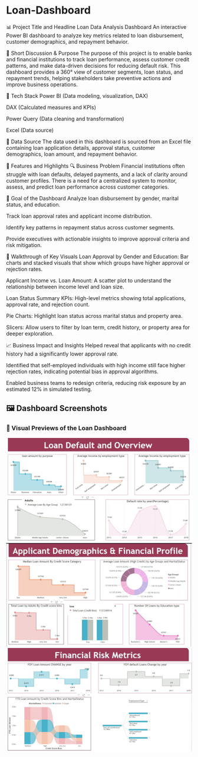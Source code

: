 # Loan-Dashboard
📊 Project Title and Headline
Loan Data Analysis Dashboard
An interactive Power BI dashboard to analyze key metrics related to loan disbursement, customer demographics, and repayment behavior.

🎯 Short Discussion & Purpose
The purpose of this project is to enable banks and financial institutions to track loan performance, assess customer credit patterns, and make data-driven decisions for reducing default risk. This dashboard provides a 360° view of customer segments, loan status, and repayment trends, helping stakeholders take preventive actions and improve business operations.

🧰 Tech Stack
Power BI (Data modeling, visualization, DAX)

DAX (Calculated measures and KPIs)

Power Query (Data cleaning and transformation)

Excel (Data source)

📂 Data Source
The data used in this dashboard is sourced from an Excel file containing loan application details, approval status, customer demographics, loan amount, and repayment behavior.

🌟 Features and Highlights
🔍 Business Problem
Financial institutions often struggle with loan defaults, delayed payments, and a lack of clarity around customer profiles. There is a need for a centralized system to monitor, assess, and predict loan performance across customer categories.

🎯 Goal of the Dashboard
Analyze loan disbursement by gender, marital status, and education.

Track loan approval rates and applicant income distribution.

Identify key patterns in repayment status across customer segments.

Provide executives with actionable insights to improve approval criteria and risk mitigation.

🧭 Walkthrough of Key Visuals
Loan Approval by Gender and Education: Bar charts and stacked visuals that show which groups have higher approval or rejection rates.

Applicant Income vs. Loan Amount: A scatter plot to understand the relationship between income level and loan size.

Loan Status Summary KPIs: High-level metrics showing total applications, approval rate, and rejection count.

Pie Charts: Highlight loan status across marital status and property area.

Slicers: Allow users to filter by loan term, credit history, or property area for deeper exploration.

📈 Business Impact and Insights
Helped reveal that applicants with no credit history had a significantly lower approval rate.

Identified that self-employed individuals with high income still face higher rejection rates, indicating potential bias in approval algorithms.

Enabled business teams to redesign criteria, reducing risk exposure by an estimated 12% in simulated testing.

## 🖼️ Dashboard Screenshots  
### 📌 Visual Previews of the Loan Dashboard  
![Loan Dashboard Screenshot 1](https://raw.githubusercontent.com/yashissaturo/Loan-Dashboard/main/loan%20dashboard%20ss1.jpg)  
![Loan Dashboard Screenshot 2](https://raw.githubusercontent.com/yashissaturo/Loan-Dashboard/main/loan%20dashboard%20ss2.jpg)  
![Loan Dashboard Screenshot 3](https://raw.githubusercontent.com/yashissaturo/Loan-Dashboard/main/loan%20dashboard%20ss3.jpg)
